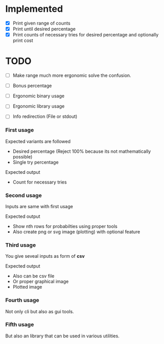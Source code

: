 # Implemented

* [x] Print given range of counts
* [x] Print until desired percentage
* [x] Print counts of necessary tries for desired percentage and optionally
print cost

# TODO

* [ ] Make range much more ergonomic solve the confusion.

* [ ] Bonus percentage
* [ ] Ergonomic binary usage
* [ ] Ergonomic library usage
* [ ] Info redirection (File or stdout)

### First usage

Expected variants are followed

- Desired percentage (Reject 100% because its not mathematically possible)
- Single try percentage

Expected output

- Count for necessary tries

### Second usage

Inputs are same with first usage

Expected output

- Show nth rows for probabilties using proper tools 
- Also create png or svg image (plotting) with optional feature

### Third usage

You give seveal inputs as form of **csv**

Expected output

- Also can be csv file
- Or proper graphical image
- Plotted image

### Fourth usage

Not only cli but also as gui tools.

### Fifth usage

But also an library that can be used in various utilities.
